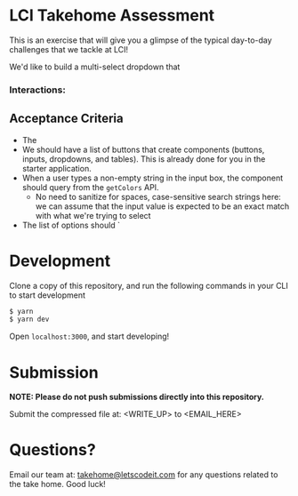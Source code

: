 # LCI Takehome Assessment

This is an exercise that will give you a glimpse of the typical day-to-day challenges that we tackle at LCI!

We'd like to build a multi-select dropdown that 

### Interactions:



## Acceptance Criteria
- The 
- We should have a list of buttons that create components (buttons, inputs, dropdowns, and tables). This is already done for you in the starter application.
- When a user types a non-empty string in the input box, the component should query from the `getColors` API.
  - No need to sanitize for spaces, case-sensitive search strings here: we can assume that the input value is expected to be an exact match with what we're trying to select
- The list of options should  `

# Development
Clone a copy of this repository, and run the following commands in your CLI to start development
```zsh
$ yarn
$ yarn dev 
```
Open `localhost:3000`, and start developing!

# Submission
**NOTE: Please do not push submissions directly into this repository.**

Submit the compressed file at: <WRITE_UP> to <EMAIL_HERE>

# Questions?

Email our team at: takehome@letscodeit.com for any questions related to the take home. Good luck! 
